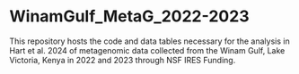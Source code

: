 # WinamGulf_MetaG_2022-2023
This repository hosts the code and data tables necessary for the analysis in Hart et al. 2024 of metagenomic data collected from the Winam Gulf, Lake Victoria, Kenya in 2022 and 2023 through NSF IRES Funding. 
